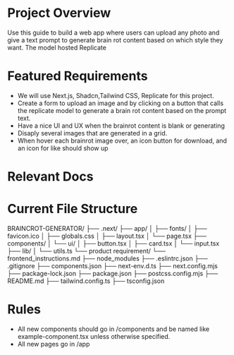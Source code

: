 # Project Overview 

Use this guide to build a web app where users can upload any photo and give a text prompt to generate brain rot content based on which style they want. The model hosted Replicate  

# Featured Requirements 
- We will use Next.js, Shadcn,Tailwind CSS, Replicate for this project. 
- Create a form to upload an image and by clicking on a button that calls the replicate model to generate a brain rot content based on the prompt text. 
- Have a nice UI and UX when the brainrot content is blank or generating
- Disaply several images that are generated in a grid.
- When hover each brainrot image over, an icon button for download, and an icon for like should show up 
 
# Relevant Docs 

# Current File Structure 
BRAINCROT-GENERATOR/
├── .next/
├── app/
│   ├── fonts/
│   ├── favicon.ico
│   ├── globals.css
│   ├── layout.tsx
│   └── page.tsx
├── components/
│   └── ui/
│       ├── button.tsx
│       ├── card.tsx
│       └── input.tsx
├── lib/
│   └── utils.ts
└── product requirement/
    └── frontend_instructions.md
├── node_modules
├── .eslintrc.json
├── .gitignore
├── components.json
├── next-env.d.ts
├── next.config.mjs
├── package-lock.json
├── package.json
├── postcss.config.mjs
├── README.md
├── tailwind.config.ts
├── tsconfig.json


# Rules 
- All new components should go in /components and be named like example-component.tsx unless otherwise specified. 
- All new pages go in /app

